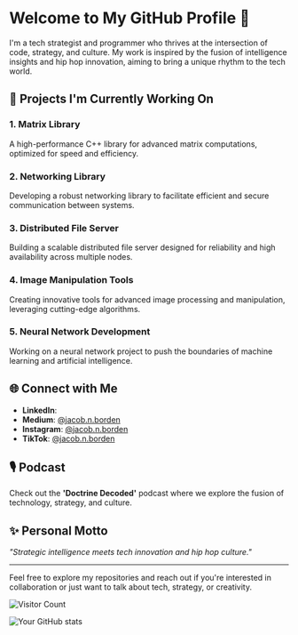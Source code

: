 # Welcome to My GitHub Profile 👋

I'm a tech strategist and programmer who thrives at the intersection of code, strategy, and culture. My work is inspired by the fusion of intelligence insights and hip hop innovation, aiming to bring a unique rhythm to the tech world.

## 🔭 Projects I'm Currently Working On

### 1. Matrix Library
A high-performance C++ library for advanced matrix computations, optimized for speed and efficiency.

### 2. Networking Library
Developing a robust networking library to facilitate efficient and secure communication between systems.

### 3. Distributed File Server
Building a scalable distributed file server designed for reliability and high availability across multiple nodes.

### 4. Image Manipulation Tools
Creating innovative tools for advanced image processing and manipulation, leveraging cutting-edge algorithms.

### 5. Neural Network Development
Working on a neural network project to push the boundaries of machine learning and artificial intelligence.

## 🌐 Connect with Me

- **LinkedIn**: [](www.linkedin.com/in/jacob-borden-8a1823237) <!-- Replace '#' with your actual LinkedIn URL -->
- **Medium**: [@jacob.n.borden](https://medium.com/@jacob.n.borden)
- **Instagram**: [@jacob.n.borden](https://instagram.com/jacob.n.borden)
- **TikTok**: [@jacob.n.borden](http://tiktok.com/@jacob.n.borden)

## 🎙️ Podcast

Check out the **'Doctrine Decoded'** podcast where we explore the fusion of technology, strategy, and culture.

## ✨ Personal Motto

*"Strategic intelligence meets tech innovation and hip hop culture."*

---

Feel free to explore my repositories and reach out if you're interested in collaboration or just want to talk about tech, strategy, or creativity.

<!-- Optional: Add a visitor count badge -->
![Visitor Count](https://profile-counter.glitch.me/{JacobBorden}/count.svg)

<!-- Optional: Add GitHub stats card -->
![Your GitHub stats](https://github-readme-stats.vercel.app/api?username=JacobBorden&show_icons=true&hide_border=true)

<!-- Replace 'YourUsername' with your actual GitHub username -->
